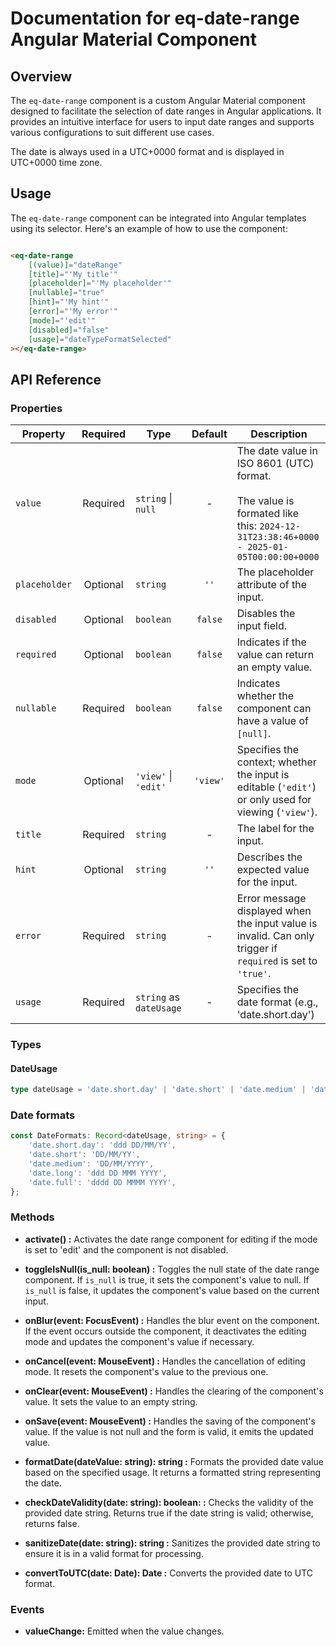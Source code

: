 # Documentation for eq-date-range Angular Material Component

## Overview

The `eq-date-range` component is a custom Angular Material component designed to facilitate the selection of date ranges in Angular applications. It provides an intuitive interface for users to input date ranges and supports various configurations to suit different use cases.

The date is always used in a UTC+0000 format and is displayed in UTC+0000 time zone.

## Usage

The `eq-date-range` component can be integrated into Angular templates using its selector. Here's an example of how to use the component:

```html

<eq-date-range
    [(value)]="dateRange"
    [title]="'My title'"
    [placeholder]="'My placeholder'"
    [nullable]="true"
    [hint]="'My hint'"
    [error]="'My error'"
    [mode]="'edit'"
    [disabled]="false"
    [usage]="dateTypeFormatSelected"
></eq-date-range>
```

## API Reference

### Properties

| Property      | Required | Type                    | Default  | Description                                                                                                                             |
|---------------|:--------:|-------------------------|:--------:|-----------------------------------------------------------------------------------------------------------------------------------------|
| `value`       | Required | `string` \| `null`      |    -     | The date value in ISO 8601 (UTC) format.<br><br> The value is formated like this: `2024-12-31T23:38:46+0000 - 2025-01-05T00:00:00+0000` |
| `placeholder` | Optional | `string`                |   `''`   | The placeholder attribute of the input.                                                                                                 |
| `disabled`    | Optional | `boolean`               | `false`  | Disables the input field.                                                                                                               |
| `required`    | Optional | `boolean`               | `false`  | Indicates if the value can return an empty value.                                                                                       |
| `nullable`    | Required | `boolean`               | `false`  | Indicates whether the component can have a value of `[null]`.                                                                           |
| `mode`        | Optional | `'view'` \| `'edit'`    | `'view'` | Specifies the context; whether the input is editable (`'edit'`) or only used for viewing (`'view'`).                                    |
| `title`       | Required | `string`                |    -     | The label for the input.                                                                                                                |
| `hint`        | Optional | `string`                |   `''`   | Describes the expected value for the input.                                                                                             |
| `error`       | Required | `string`                |    -     | Error message displayed when the input value is invalid. Can only trigger if `required` is set to `'true'`.                             |
| `usage`       | Required | `string` as `dateUsage` |    -     | Specifies the date format (e.g., 'date.short.day')                                                                                      |

### Types

#### DateUsage

```typescript
type dateUsage = 'date.short.day' | 'date.short' | 'date.medium' | 'date.long' | 'date.full';
```

### Date formats

```typescript
const DateFormats: Record<dateUsage, string> = {
    'date.short.day': 'ddd DD/MM/YY',
    'date.short': 'DD/MM/YY',
    'date.medium': 'DD/MM/YYYY',
    'date.long': 'ddd DD MMM YYYY',
    'date.full': 'dddd DD MMMM YYYY',
};
```

### Methods

- **activate() :** Activates the date range component for editing if the mode is set to 'edit' and the component is not disabled.


- **toggleIsNull(is_null: boolean) :** Toggles the null state of the date range component. If `is_null` is true, it sets the component's value to null. If `is_null` is false, it updates the component's value based on the current input.


- **onBlur(event: FocusEvent) :** Handles the blur event on the component. If the event occurs outside the component, it deactivates the editing mode and updates the component's value if necessary.


- **onCancel(event: MouseEvent) :** Handles the cancellation of editing mode. It resets the component's value to the previous one.


- **onClear(event: MouseEvent) :** Handles the clearing of the component's value. It sets the value to an empty string.


- **onSave(event: MouseEvent) :** Handles the saving of the component's value. If the value is not null and the form is valid, it emits the updated value.


- **formatDate(dateValue: string): string :** Formats the provided date value based on the specified usage. It returns a formatted string representing the date.


- **checkDateValidity(date: string): boolean: :** Checks the validity of the provided date string. Returns true if the date string is valid; otherwise, returns false.


- **sanitizeDate(date: string): string :** Sanitizes the provided date string to ensure it is in a valid format for processing.


- **convertToUTC(date: Date): Date :** Converts the provided date to UTC format.

### Events

- **valueChange:** Emitted when the value changes.
